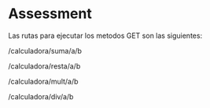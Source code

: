 # Assessment


Las rutas para ejecutar los metodos GET son las siguientes:

/calculadora/suma/a/b

/calculadora/resta/a/b

/calculadora/mult/a/b

/calculadora/div/a/b
